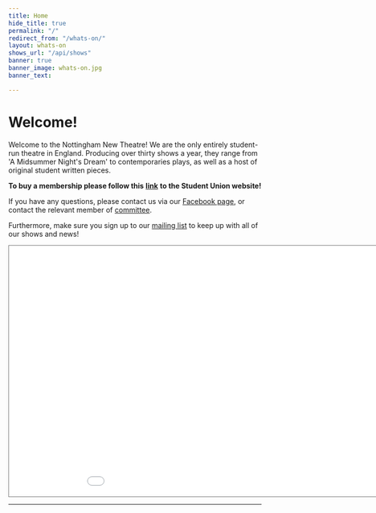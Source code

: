```yaml
---
title: Home
hide_title: true
permalink: "/"
redirect_from: "/whats-on/"
layout: whats-on
shows_url: "/api/shows"
banner: true
banner_image: whats-on.jpg
banner_text: 

---
```

# Welcome!

Welcome to the Nottingham New Theatre! We are the only entirely student-run theatre in England. Producing over thirty shows a year, they range from 'A Midsummer Night's Dream' to contemporaries plays, as well as a host of original student written pieces.

**To buy a membership please follow this** [**link**](https://su.nottingham.ac.uk/activities/view/new-theatre) **to the Student Union website!**

If you have any questions, please contact us via our [Facebook page](https://www.facebook.com/thenottinghamnewtheatre), or contact the relevant member of [committee](/about/#committee "Committee").

Furthermore, make sure you sign up to our [mailing list](https://newtheatre.us3.list-manage.com/subscribe?u=ce5311ce46fe45638f90f4022&id=97e4899eb8) to keep up with all of our shows and news!

<iframe src="[https://calendar.google.com/calendar/embed?height=500&wkst=2&bgcolor=%23ffffff&ctz=Europe%2FLondon&hl=en&title=What](https://calendar.google.com/calendar/embed?height=500&wkst=2&bgcolor=%23ffffff&ctz=Europe%2FLondon&hl=en&title=What "https://calendar.google.com/calendar/embed?height=500&wkst=2&bgcolor=%23ffffff&ctz=Europe%2FLondon&hl=en&title=What")'s%20on&src=Y19hNDE3MjcxNzA1MDE0MzFlNjIwZTE0MjVlNTRmZDYxZjkwZmQ4MjM0OGFiNTlhZjQ5NWM5OTViNWEzNjYwNTljQGdyb3VwLmNhbGVuZGFyLmdvb2dsZS5jb20&color=%23F09300" style="border:solid 1px #777" width="1000" height="500" frameborder="0" scrolling="no"></iframe>

<hr class="w-75">